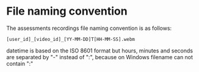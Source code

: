# File naming convention

The assessments recordings file naming convention is as follows:

```[user_id]_[video_id]_[YY-MM-DD]T[HH-MM-SS].webm```

datetime is based on the ISO 8601 format but hours, minutes and seconds are separated by "-" instead of ":",
because on Windows filename can not contain ":"